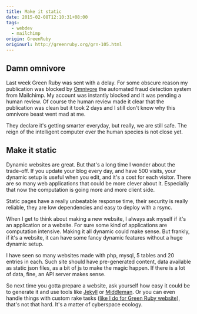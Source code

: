 ```yaml
---
title: Make it static
date: 2015-02-08T12:10:31+08:00
tags:
  - webdev
  - mailchimp
origin: GreenRuby
originurl: http://greenruby.org/grn-105.html
---
```

## Damn omnivore

Last week Green Ruby was sent with a delay. For some obscure reason my
publication was blocked by [Omnivore][1] the automated fraud detection system
from Mailchimp. My account was instantly blocked and it was pending a human
review. Of course the human review made it clear that the publication was
clean but it took 2 days and I still don't know why this omnivore beast went
mad at me.

They declare it's getting smarter everyday, but really, we are still safe. The
reign of the intelligent computer over the human species is not close yet.

## Make it static

Dynamic websites are great. But that's a long time I wonder about the
trade-off. If you update your blog every day, and have 500 visits, your
dynamic setup is useful when you edit, and it's a cost for each visitor. There
are so many web applications that could be more clever about it. Especially
that now the computation is going more and more client side.

Static pages have a really unbeatable response time, their security is really
reliable, they are low dependencies and easy to deploy with a rsync.

When I get to think about making a new website, I always ask myself if it's an
application or a website. For sure some kind of applications are computation
intensive. Making it all dynamic could make sense. But frankly, if it's a
website, it can have some fancy dynamic features without a huge dynamic setup.

I have seen so many websites made with php, mysql, 5 tables and 20 entries in
each. Such site should have pre-generated content, data available as static
json files, as a bit of js to make the magic happen. If there is a lot of
data, fine, an API server makes sense.

So next time you gotta prepare a website, ask yourself how easy it could be to
generate it and use tools like [Jekyll][2] or [Middleman][3]. Or you can even
handle things with custom rake tasks ([like I do for Green Ruby website][4]),
that's not that hard. It's a matter of cyberspace ecology.

[1]: http://mailchimp.com/omnivore/
[2]: http://jekyllrb.com/
[3]: https://middlemanapp.com/
[4]: https://github.com/greenruby/grn-static/blob/master/lib/builder.rb#L87
